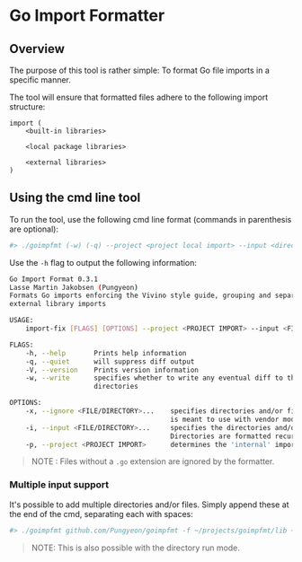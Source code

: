 # Go Import Formatter
## Overview
The purpose of this tool is rather simple: To format Go file imports in a specific manner.

The tool will ensure that formatted files adhere to the following import structure:

```
import (
    <built-in libraries>
    
    <local package libraries>
    
    <external libraries>
)
```

## Using the cmd line tool
To run the tool, use the following cmd line format (commands in parenthesis are optional):

```bash
#> ./goimpfmt (-w) (-q) --project <project local import> --input <directories / files to process>
```

Use the `-h` flag to output the following information:
```bash 
Go Import Format 0.3.1
Lasse Martin Jakobsen (Pungyeon)
Formats Go imports enforcing the Vivino style guide, grouping and separating built-in, internal and
external library imports

USAGE:
    import-fix [FLAGS] [OPTIONS] --project <PROJECT IMPORT> --input <FILE/DIRECTORY>...

FLAGS:
    -h, --help       Prints help information
    -q, --quiet      will suppress diff output
    -V, --version    Prints version information
    -w, --write      specifies whether to write any eventual diff to the formatted file /
                     directories

OPTIONS:
    -x, --ignore <FILE/DIRECTORY>...    specifies directories and/or files in which to ignore. This
                                        is meant to use with vendor modules and the like.
    -i, --input <FILE/DIRECTORY>...     specifies the directories and/or files to format.
                                        Directories are formatted recursively.
    -p, --project <PROJECT IMPORT>      determines the 'internal' import prefix
```

> NOTE : Files without a `.go` extension are ignored by the formatter.

### Multiple input support
It's possible to add multiple directories and/or files. Simply append these at the end of the cmd, separating each with spaces:
```bash
#> ./goimpfmt github.com/Pungyeon/goimpfmt -f ~/projects/goimpfmt/lib ~/projects/goimpfmt/main_test.go
```

> NOTE: This is also possible with the directory run mode.

